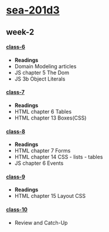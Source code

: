 [sea-201d3](../)
==============

## week-2
#### [class-6](/class6)
* **Readings**
* Domain Modeling articles
* JS chapter 5 The Dom
* JS 3b Object Literals

#### [class-7](/class7)
* **Readings**
* HTML chapter 6 Tables
* HTML chapter 13 Boxes(CSS)

#### [class-8](/class8)
* **Readings**
* HTML chapter 7 Forms
* HTML chapter 14 CSS - lists - tables
* JS chapter 6 Events

#### [class-9](/class9)
* **Readings**
* HTML chapter 15 Layout CSS

#### [class-10](/class10)
* Review and Catch-Up
